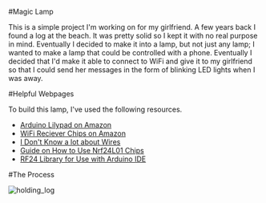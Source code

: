 #Magic Lamp

This is a simple project I'm working on for my girlfriend. A few years back I found a log at the beach. It was pretty solid so I kept it with no real purpose in mind. Eventually I decided to make it into a lamp, but not just any lamp; I wanted to make a lamp that could be controlled with a phone. Eventually I decided that I'd make it able to connect to WiFi and give it to my girlfriend so that I could send her messages in the form of blinking LED lights when I was away.

#Helpful Webpages

To build this lamp, I've used the following resources.
* [Arduino Lilypad on Amazon](https://www.amazon.com/gp/product/B00RUT2H7I/ref=oh_aui_detailpage_o02_s00?ie=UTF8&psc=1)
* [WiFi Reciever Chips on Amazon](https://www.amazon.com/gp/product/B00E594ZX0/ref=oh_aui_detailpage_o00_s00?ie=UTF8&psc=1)
* [I Don't Know a lot about Wires](http://electronics.stackexchange.com/questions/31675/what-gauge-of-single-strand-wire-works-well-with-breadboards)
* [Guide on How to Use Nrf24L01 Chips](https://arduino-info.wikispaces.com/Nrf24L01-2.4GHz-HowTo)
* [RF24 Library for Use with Arduino IDE](https://github.com/tmrh20/RF24)

#The Process

![holding_log](https://github.com/sjyn/ILoveLamp/pics/tree_lamp)
